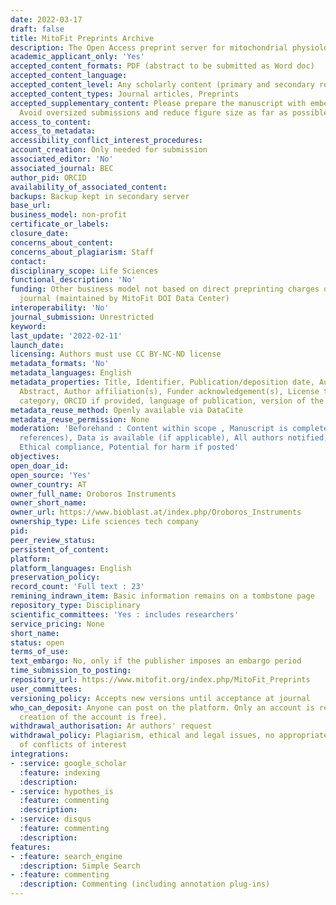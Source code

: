 ```yaml
---
date: 2022-03-17
draft: false
title: MitoFit Preprints Archive
description: The Open Access preprint server for mitochondrial physiology and bioenergetics
academic_applicant_only: 'Yes'
accepted_content_formats: PDF (abstract to be submitted as Word doc)
accepted_content_language:
accepted_content_level: Any scholarly content (primary and secondary research)
accepted_content_types: Journal articles, Preprints
accepted_supplementary_content: Please prepare the manuscript with embedded figures.
  Avoid oversized submissions and reduce figure size as far as possible
access_to_content:
access_to_metadata:
accessibility_conflict_interest_procedures:
account_creation: Only needed for submission
associated_editor: 'No'
associated_journal: BEC
author_pid: ORCID
availability_of_associated_content:
backups: Backup kept in secondary server
base_url:
business_model: non-profit
certificate_or_labels:
closure_date:
concerns_about_content:
concerns_about_plagiarism: Staff
contact:
disciplinary_scope: Life Sciences
functional_description: 'No'
funding: Other business model not based on direct preprinting charges or associated
  journal (maintained by MitoFit DOI Data Center)
interoperability: 'No'
journal_submission: Unrestricted
keyword:
last_update: '2022-02-11'
launch_date:
licensing: Authors must use CC BY-NC-ND license
metadata_formats: 'No'
metadata_languages: English
metadata_properties: Title, Identifier, Publication/deposition date, Author name(s),
  Abstract, Author affiliation(s), Funder acknowledgement(s), License type(s), Subject
  category, ORCID if provided, language of publication, version of the manuscript
metadata_reuse_method: Openly available via DataCite
metadata_reuse_permission: None
moderation: 'Beforehand : Content within scope , Manuscript is complete (methods,
  references), Data is available (if applicable), All authors notified, Legal compliance,
  Ethical compliance, Potential for harm if posted'
objectives:
open_doar_id:
open_source: 'Yes'
owner_country: AT
owner_full_name: Oroboros Instruments
owner_short_name:
owner_url: https://www.bioblast.at/index.php/Oroboros_Instruments
ownership_type: Life sciences tech company
pid:
peer_review_status:
persistent_of_content:
platform:
platform_languages: English
preservation_policy:
record_count: 'Full text : 23'
remining_indrawn_item: Basic information remains on a tombstone page
repository_type: Disciplinary
scientific_committees: 'Yes : includes researchers'
service_pricing: None
short_name:
status: open
terms_of_use:
text_embargo: No, only if the publisher imposes an embargo period
time_submission_to_posting:
repository_url: https://www.mitofit.org/index.php/MitoFit_Preprints
user_committees:
versioning_policy: Accepts new versions until acceptance at journal
who_can_deposit: Anyone can post on the platform. Only an account is required ( The
  creation of the account is free).
withdrawal_authorisation: Ar authors' request
withdrawal_policy: Plagiarism, ethical and legal issues, no appropriate declaration
  of conflicts of interest
integrations:
- :service: google_scholar
  :feature: indexing
  :description:
- :service: hypothes_is
  :feature: commenting
  :description:
- :service: disqus
  :feature: commenting
  :description:
features:
- :feature: search_engine
  :description: Simple Search
- :feature: commenting
  :description: Commenting (including annotation plug-ins)
---
```



